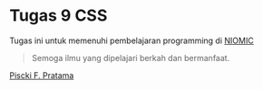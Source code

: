 # Tugas 9 CSS

Tugas ini untuk memenuhi pembelajaran programming di [NIOMIC](https://www.niomic.com/)

> Semoga ilmu yang dipelajari berkah dan bermanfaat.

[Piscki F. Pratama](https://www.linkedin.com/in/pisckipratama)
